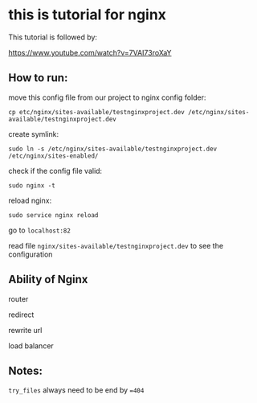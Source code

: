# this is tutorial for nginx

This tutorial is followed by:

https://www.youtube.com/watch?v=7VAI73roXaY

## How to run:

move this config file from our project to nginx config folder:

`cp etc/nginx/sites-available/testnginxproject.dev /etc/nginx/sites-available/testnginxproject.dev`

create symlink:

`sudo ln -s /etc/nginx/sites-available/testnginxproject.dev /etc/nginx/sites-enabled/`

check if the config file valid:

`sudo nginx -t`

reload nginx:

`sudo service nginx reload`

go to `localhost:82`

read file `nginx/sites-available/testnginxproject.dev` to see the configuration


## Ability of Nginx

router

redirect

rewrite url

load balancer

## Notes:

`try_files` always need to be end by `=404`